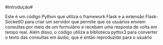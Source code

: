 #Introdução#

Este é um código Python que utiliza o framework Flask e a extensão Flask-SocketIO para criar um servidor que permite que os usuários enviem consultas por meio de um formulário e recebam uma resposta de volta em tempo real. Além disso, o código utiliza a biblioteca pyttsx3 para converter o texto das consultas em áudio, que é então reproduzido para o usuário
